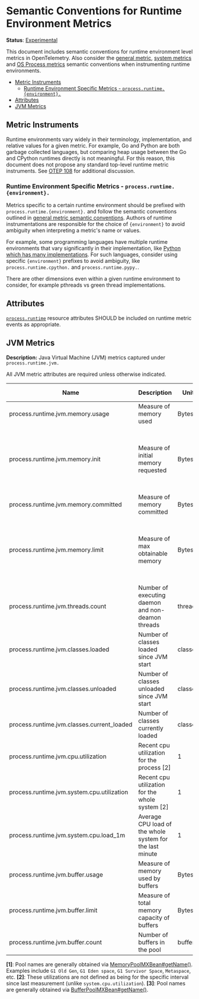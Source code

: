 <!--- Hugo front matter used to generate the website version of this page:
linkTitle: Runtime Environment
--->

# Semantic Conventions for Runtime Environment Metrics

**Status**: [Experimental](../../document-status.md)

This document includes semantic conventions for runtime environment level
metrics in OpenTelemetry. Also consider the [general
metric](README.md#general-metric-semantic-conventions), [system
metrics](system-metrics.md) and [OS Process metrics](process-metrics.md)
semantic conventions when instrumenting runtime environments.

<!-- Re-generate TOC with `markdown-toc --no-first-h1 -i` -->

<!-- toc -->

- [Metric Instruments](#metric-instruments)
  * [Runtime Environment Specific Metrics - `process.runtime.{environment}.`](#runtime-environment-specific-metrics---processruntimeenvironment)
- [Attributes](#attributes)
- [JVM Metrics](#jvm-metrics)

<!-- tocstop -->

## Metric Instruments

Runtime environments vary widely in their terminology, implementation, and
relative values for a given metric. For example, Go and Python are both
garbage collected languages, but comparing heap usage between the Go and
CPython runtimes directly is not meaningful. For this reason, this document
does not propose any standard top-level runtime metric instruments. See [OTEP
108](https://github.com/open-telemetry/oteps/pull/108/files) for additional
discussion.

### Runtime Environment Specific Metrics - `process.runtime.{environment}.`

Metrics specific to a certain runtime environment should be prefixed with
`process.runtime.{environment}.` and follow the semantic conventions outlined in
[general metric semantic
conventions](README.md#general-metric-semantic-conventions). Authors of
runtime instrumentations are responsible for the choice of `{environment}` to
avoid ambiguity when interpreting a metric's name or values.

For example, some programming languages have multiple runtime environments
that vary significantly in their implementation, like [Python which has many
implementations](https://wiki.python.org/moin/PythonImplementations). For
such languages, consider using specific `{environment}` prefixes to avoid
ambiguity, like `process.runtime.cpython.` and `process.runtime.pypy.`.

There are other dimensions even within a given runtime environment to
consider, for example pthreads vs green thread implementations.

## Attributes

[`process.runtime`](../../resource/semantic_conventions/process.md#process-runtimes) resource attributes SHOULD be included on runtime metric events as appropriate.

## JVM Metrics

**Description:** Java Virtual Machine (JVM) metrics captured under `process.runtime.jvm.`

All JVM metric attributes are required unless otherwise indicated.

| Name                                       | Description                                              | Unit    | Unit ([UCUM](README.md#instrument-units)) | Instrument Type ([*](README.md#instrument-types)) | Value Type | Attribute Key | Attribute Values      |
|--------------------------------------------|----------------------------------------------------------|---------|-------------------------------------------|---------------------------------------------------|------------|---------------|-----------------------|
| process.runtime.jvm.memory.usage           | Measure of memory used                                   | Bytes   | `By`                                      | UpDownCounter                                     | Int64      | type          | `"heap"`, `"nonheap"` |
|                                            |                                                          |         |                                           |                                                   |            | pool          | Name of pool [1]      |
| process.runtime.jvm.memory.init            | Measure of initial memory requested                      | Bytes   | `By`                                      | UpDownCounter                                     | Int64      | type          | `"heap"`, `"nonheap"` |
|                                            |                                                          |         |                                           |                                                   |            | pool          | Name of pool [1]      |
| process.runtime.jvm.memory.committed       | Measure of memory committed                              | Bytes   | `By`                                      | UpDownCounter                                     | Int64      | type          | `"heap"`, `"nonheap"` |
|                                            |                                                          |         |                                           |                                                   |            | pool          | Name of pool [1]      |
| process.runtime.jvm.memory.limit           | Measure of max obtainable memory                         | Bytes   | `By`                                      | UpDownCounter                                     | Int64      | type          | `"heap"`, `"nonheap"` |
|                                            |                                                          |         |                                           |                                                   |            | pool          | Name of pool [1]      |
| process.runtime.jvm.threads.count          | Number of executing daemon and non-deamon threads        | threads | `{threads}`                               | UpDownCounter                                     | Int64      | daemon        | `"true"`, `"false"`   |
| process.runtime.jvm.classes.loaded         | Number of classes loaded since JVM start                 | classes | `{classes}`                               | Counter                                           | Int64      |               |                       |
| process.runtime.jvm.classes.unloaded       | Number of classes unloaded since JVM start               | classes | `{classes}`                               | Counter                                           | Int64      |               |                       |
| process.runtime.jvm.classes.current_loaded | Number of classes currently loaded                       | classes | `{classes}`                               | UpDownCounter                                     | Int64      |               |                       |
| process.runtime.jvm.cpu.utilization        | Recent cpu utilization for the process [2]               | 1       | 1                                         | Asynchronous Gauge                                | Double     |               |                       |
| process.runtime.jvm.system.cpu.utilization | Recent cpu utilization for the whole system [2]          | 1       | 1                                         | Asynchronous Gauge                                | Double     |               |                       |
| process.runtime.jvm.system.cpu.load_1m     | Average CPU load of the whole system for the last minute | 1       | 1                                         | Asynchronous Gauge                                | Double     |               |                       |
| process.runtime.jvm.buffer.usage           | Measure of memory used by buffers                        | Bytes   | `By`                                      | UpDownCounter                                     | Int64      | pool          | Name of pool[3]       |
| process.runtime.jvm.buffer.limit           | Measure of total memory capacity of buffers              | Bytes   | `By`                                      | UpDownCounter                                     | Int64      | pool          | Name of pool[3]       |
| process.runtime.jvm.buffer.count           | Number of buffers in the pool                            | buffers | `{buffers}`                               | UpDownCounter                                     | Int64      | pool          | Name of pool[3]       |

**[1]**: Pool names are generally obtained via [MemoryPoolMXBean#getName()](https://docs.oracle.com/en/java/javase/11/docs/api/java.management/java/lang/management/MemoryPoolMXBean.html#getName()).
Examples include `G1 Old Gen`, `G1 Eden space`, `G1 Survivor Space`, `Metaspace`, etc.
**[2]**: These utilizations are not defined as being for the specific interval since last measurement (unlike `system.cpu.utilization`).
**[3]**: Pool names are generally obtained via [BufferPoolMXBean#getName()](https://docs.oracle.com/en/java/javase/11/docs/api/java.management/java/lang/management/BufferPoolMXBean.html#getName()).
